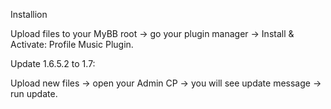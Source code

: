 Installion

Upload files to your MyBB root -> go your plugin manager -> Install & Activate: Profile Music Plugin.


Update 1.6.5.2 to 1.7:

Upload new files -> open your Admin CP -> you will see update message -> run update.
